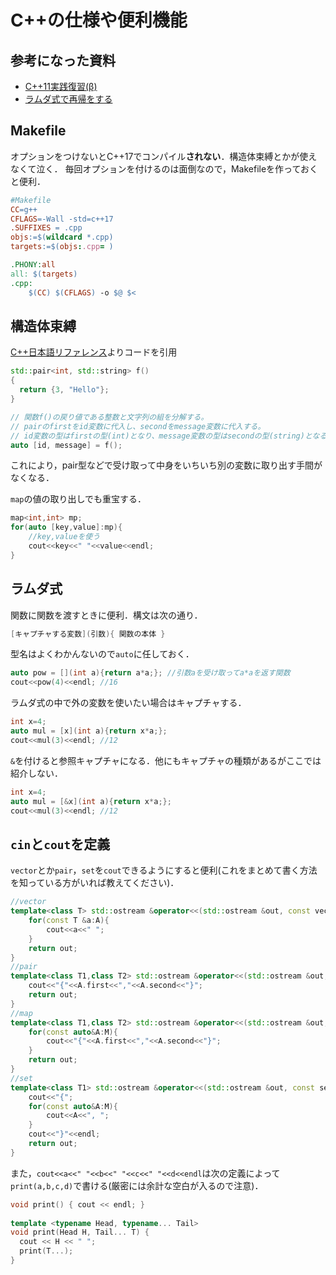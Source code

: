 # C++の仕様や便利機能


## 参考になった資料
- [C++11実践復習(β)](https://zenn.dev/tetsurom/books/restart-cpp11/viewer/range-for-loops)
- [ラムダ式で再帰をする](https://koturn.hatenablog.com/entry/2018/06/10/060000)

## Makefile
オプションをつけないとC++17でコンパイル**されない**．構造体束縛とかが使えなくて泣く．
毎回オプションを付けるのは面倒なので，Makefileを作っておくと便利．
```makefile
#Makefile
CC=g++
CFLAGS=-Wall -std=c++17
.SUFFIXES = .cpp
objs:=$(wildcard *.cpp)
targets:=$(objs:.cpp= )

.PHONY:all
all: $(targets)
.cpp:
	$(CC) $(CFLAGS) -o $@ $<
```

## 構造体束縛
[C++日本語リファレンス](https://cpprefjp.github.io/lang/cpp17/structured_bindings.html)よりコードを引用
```cpp
std::pair<int, std::string> f()
{
  return {3, "Hello"};
}

// 関数f()の戻り値である整数と文字列の組を分解する。
// pairのfirstをid変数に代入し、secondをmessage変数に代入する。
// id変数の型はfirstの型(int)となり、message変数の型はsecondの型(string)となる。
auto [id, message] = f();
```
これにより，pair型などで受け取って中身をいちいち別の変数に取り出す手間がなくなる．

`map`の値の取り出しでも重宝する．
```cpp
map<int,int> mp;
for(auto [key,value]:mp){
    //key,valueを使う
    cout<<key<<" "<<value<<endl;
}
```

## ラムダ式
関数に関数を渡すときに便利．構文は次の通り．
```cpp
[キャプチャする変数](引数){ 関数の本体 }
```
型名はよくわかんないので`auto`に任しておく．
```cpp
auto pow = [](int a){return a*a;}; //引数aを受け取ってa*aを返す関数
cout<<pow(4)<<endl; //16
```
ラムダ式の中で外の変数を使いたい場合はキャプチャする．
```cpp
int x=4;
auto mul = [x](int a){return x*a;};
cout<<mul(3)<<endl; //12
```
`&`を付けると参照キャプチャになる．他にもキャプチャの種類があるがここでは紹介しない．
```cpp
int x=4;
auto mul = [&x](int a){return x*a;};
cout<<mul(3)<<endl; //12
```

## `cin`と`cout`を定義
`vector`とか`pair`，`set`を`cout`できるようにすると便利(これをまとめて書く方法を知っている方がいれば教えてください)．
```cpp
//vector
template<class T> std::ostream &operator<<(std::ostream &out, const vector<T> &A){
    for(const T &a:A){
        cout<<a<<" ";
    }
    return out;
}
//pair
template<class T1,class T2> std::ostream &operator<<(std::ostream &out, const pair<T1,T2> &A){
    cout<<"{"<<A.first<<","<<A.second<<"}";
    return out;
}
//map
template<class T1,class T2> std::ostream &operator<<(std::ostream &out, const map<T1,T2> &M){
    for(const auto&A:M){
        cout<<"{"<<A.first<<","<<A.second<<"}";
    }
    return out;
}
//set
template<class T1> std::ostream &operator<<(std::ostream &out, const set<T1> &M){
    cout<<"{";
    for(const auto&A:M){
        cout<<A<<", ";
    }
    cout<<"}"<<endl;
    return out;
}
```
また，`cout<<a<<" "<<b<<" "<<c<<" "<<d<<endl`は次の定義によって`print(a,b,c,d)`で書ける(厳密には余計な空白が入るので注意)．
```cpp
void print() { cout << endl; }
 
template <typename Head, typename... Tail>
void print(Head H, Tail... T) {
  cout << H << " ";
  print(T...);
}
```



